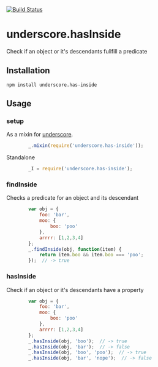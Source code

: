 [![Build Status](https://travis-ci.org/stoeffel/underscore.hasInside.png?branch=master)](https://travis-ci.org/stoeffel/underscore.hasInside)

underscore.hasInside
====================

Check if an object or it's descendants fullfill a predicate

Installation
------------

`npm install underscore.has-inside`


Usage
-----

### setup

As a mixin for [underscore](underscorejs.org).
```javascript
        _.mixin(require('underscore.has-inside'));
```

Standalone
```javascript
        _I = require('underscore.has-inside');
```


### findInside

Checks a predicate for an object and its descendant
```javascript
        var obj = {
            foo: 'bar',
            moo: {
                boo: 'poo'
            },
            arrrr: [1,2,3,4]
        };
        _.findInside(obj, function(item) {
            return item.boo && item.boo === 'poo';
        });  // -> true
```


### hasInside

Check if an object or it's descendants have a property
```javascript
        var obj = {
            foo: 'bar',
            moo: {
                boo: 'poo'
            },
            arrrr: [1,2,3,4]
        };
        _.hasInside(obj, 'boo');  // -> true
        _.hasInside(obj, 'bar');  // -> false
        _.hasInside(obj, 'boo', 'poo');  // -> true
        _.hasInside(obj, 'bar', 'nope');  // -> false
```
